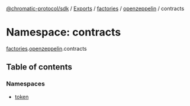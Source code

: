 [@chromatic-protocol/sdk](../README.md) / [Exports](../modules.md) / [factories](factories.md) / [openzeppelin](factories.openzeppelin.md) / contracts

# Namespace: contracts

[factories](factories.md).[openzeppelin](factories.openzeppelin.md).contracts

## Table of contents

### Namespaces

- [token](factories.openzeppelin.contracts.token.md)
